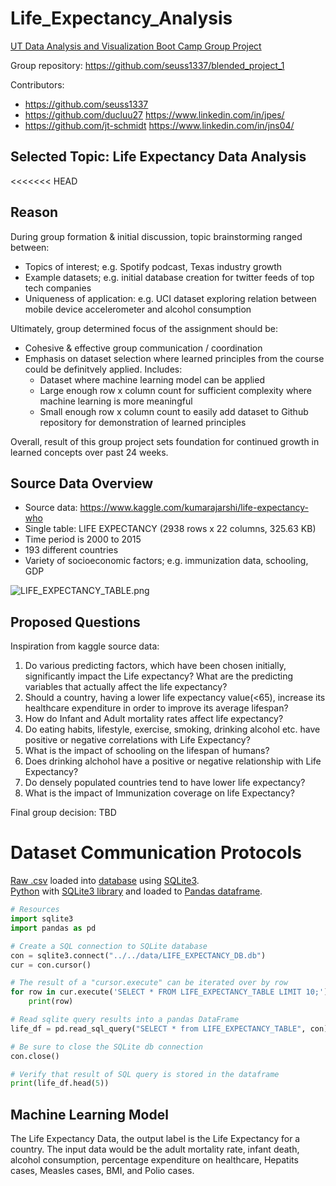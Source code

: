 # Life_Expectancy_Analysis
[UT Data Analysis and Visualization Boot Camp Group Project](https://techbootcamps.utexas.edu/data/)

Group repository:  https://github.com/seuss1337/blended_project_1

Contributors:
* https://github.com/seuss1337
* https://github.com/ducluu27 https://www.linkedin.com/in/jpes/
* https://github.com/jt-schmidt https://www.linkedin.com/in/jns04/

## Selected Topic: Life Expectancy Data Analysis

<<<<<<< HEAD
## Reason
During group formation & initial discussion, topic brainstorming ranged between:
* Topics of interest; e.g. Spotify podcast, Texas industry growth
* Example datasets; e.g. initial database creation for twitter feeds of top tech companies
* Uniqueness of application: e.g. UCI dataset exploring relation between mobile device accelerometer and alcohol consumption

Ultimately, group determined focus of the assignment should be:
* Cohesive & effective group communication / coordination
* Emphasis on dataset selection where learned principles from the course could be definitvely applied.  Includes:
  * Dataset where machine learning model can be applied
  * Large enough row x column count for sufficient complexity where machine learning is more meaningful
  * Small enough row x column count to easily add dataset to Github repository for demonstration of learned principles

Overall, result of this group project sets foundation for continued growth in learned concepts over past 24 weeks.

## Source Data Overview

* Source data:  https://www.kaggle.com/kumarajarshi/life-expectancy-who
* Single table:  LIFE EXPECTANCY (2938 rows x 22 columns, 325.63 KB)
* Time period is 2000 to 2015
* 193 different countries
* Variety of socioeconomic factors; e.g. immunization data, schooling, GDP

![LIFE_EXPECTANCY_TABLE.png](https://github.com/seuss1337/blended_project_1/blob/feature/jt-schmidt/images/LIFE_EXPECTANCY_TABLE.png)

## Proposed Questions

Inspiration from kaggle source data:
1. Do various predicting factors, which have been chosen initially, significantly impact the Life expectancy? What are the predicting variables that actually affect the life expectancy?
2. Should a country, having a lower life expectancy value(<65), increase its healthcare expenditure in order to improve its average lifespan?
3. How do Infant and Adult mortality rates affect life expectancy?
4. Do eating habits, lifestyle, exercise, smoking, drinking alcohol etc. have positive or negative correlations with Life Expectancy?
5. What is the impact of schooling on the lifespan of humans?
6. Does drinking alchohol have a positive or negative relationship with Life Expectancy?
7. Do densely populated countries tend to have lower life expectancy?
8. What is the impact of Immunization coverage on life Expectancy?

Final group decision:  TBD

# Dataset Communication Protocols

[Raw .csv](https://github.com/seuss1337/blended_project_1/blob/feature/jt-schmidt/data/Life%20Expectancy%20Data.csv) loaded into [database](https://github.com/seuss1337/blended_project_1/blob/feature/jt-schmidt/data/LIFE_EXPECTANCY_DB.db) using [SQLite3](https://www.sqlite.org/index.html).  
[Python](https://www.python.org/) with [SQLite3 library](https://docs.python.org/3/library/sqlite3.html) and loaded to [Pandas dataframe](https://pandas.pydata.org/).

``` Python
# Resources
import sqlite3
import pandas as pd

# Create a SQL connection to SQLite database
con = sqlite3.connect("../../data/LIFE_EXPECTANCY_DB.db")
cur = con.cursor()

# The result of a "cursor.execute" can be iterated over by row
for row in cur.execute('SELECT * FROM LIFE_EXPECTANCY_TABLE LIMIT 10;'):
    print(row)

# Read sqlite query results into a pandas DataFrame
life_df = pd.read_sql_query("SELECT * from LIFE_EXPECTANCY_TABLE", con)

# Be sure to close the SQLite db connection
con.close()

# Verify that result of SQL query is stored in the dataframe
print(life_df.head(5))
```
## Machine Learning Model
The Life Expectancy Data, the output label is the Life Expectancy for a country. The input data would be the adult mortality rate, infant death, alcohol consumption, percentage expenditure on healthcare, Hepatits cases, Measles cases, BMI, and Polio cases.